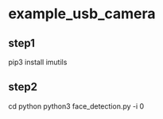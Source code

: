 # example_usb_camera
## step1
pip3 install imutils
## step2
cd python
python3 face_detection.py -i 0